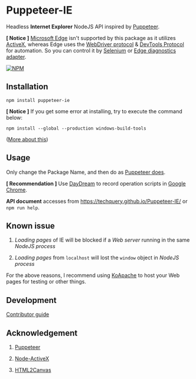 # Puppeteer-IE

Headless **Internet Explorer** NodeJS API inspired by [Puppeteer](https://github.com/GoogleChrome/puppeteer).

**[ Notice ]**  [Microsoft Edge](https://www.microsoft.com/en-us/windows/microsoft-edge) isn't supported by this package as it utilizes [ActiveX](https://msdn.microsoft.com/en-us/library/windows/desktop/ms693753),
whereas Edge uses the [WebDriver protocol](https://developer.microsoft.com/en-us/microsoft-edge/tools/webdriver/) & [DevTools Protocol](https://docs.microsoft.com/en-us/microsoft-edge/devtools-protocol/) for automation.
So you can control it by [Selenium](http://seleniumhq.github.io/selenium/docs/api/javascript/index.html) or [Edge diagnostics adapter](https://github.com/Microsoft/edge-diagnostics-adapter).

[![NPM](https://nodei.co/npm/puppeteer-ie.png?downloads=true&downloadRank=true&stars=true)](https://nodei.co/npm/puppeteer-ie/)



## Installation

```Shell
npm install puppeteer-ie
```

**[ Notice ]**  If you get some error at installing, try to execute the command below:

```Shell
npm install --global --production windows-build-tools
```
([More about this](https://github.com/nodejs/node-gyp#option-1))



## Usage

Only change the Package Name, and then do as [Puppeteer does](https://github.com/GoogleChrome/puppeteer/blob/master/docs/api.md).

**[ Recommendation ]**  Use [DayDream](https://github.com/segmentio/daydream) to record operation scripts in [Google Chrome](https://www.google.com/chrome/).

**API document** accesses from https://techquery.github.io/Puppeteer-IE/ or `npm run help`.



## Known issue

 1. *Loading pages* of IE will be blocked if a *Web server* running in the same *NodeJS process*

 2. *Loading pages* from `localhost` will lost the `window` object in *NodeJS process*

For the above reasons, I recommend using [KoApache](https://www.npmjs.com/package/koapache) to host your Web pages for testing or other things.



## Development

[Contributor guide](https://github.com/TechQuery/Puppeteer-IE/blob/master/Contributing.md)



## Acknowledgement

 1. [Puppeteer](https://github.com/GoogleChrome/puppeteer)

 2. [Node-ActiveX](https://github.com/durs/node-activex)

 3. [HTML2Canvas](http://html2canvas.hertzen.com/)
